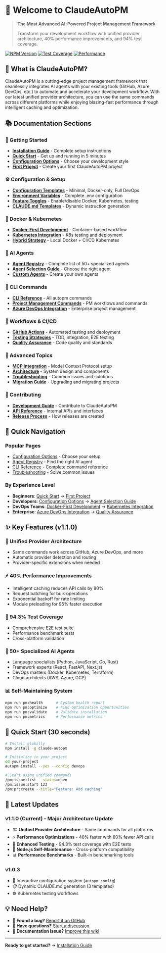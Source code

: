 # 🚀 Welcome to ClaudeAutoPM

> **The Most Advanced AI-Powered Project Management Framework**
>
> Transform your development workflow with unified provider architecture, 40% performance improvements, and 94% test coverage.

[![NPM Version](https://img.shields.io/npm/v/claude-autopm)](https://www.npmjs.com/package/claude-autopm)
[![Test Coverage](https://img.shields.io/badge/coverage-94.3%25-brightgreen)](https://github.com/rafeekpro/ClaudeAutoPM)
[![Performance](https://img.shields.io/badge/performance-40%25_faster-blue)](../docs/PERFORMANCE-ANALYSIS-REPORT.md)

## 🎯 What is ClaudeAutoPM?

ClaudeAutoPM is a cutting-edge project management framework that seamlessly integrates AI agents with your existing tools (GitHub, Azure DevOps, etc.) to automate and accelerate your development workflow. With our latest unified provider architecture, you can use the same commands across different platforms while enjoying blazing-fast performance through intelligent caching and optimization.

## 📚 Documentation Sections

### 🚀 Getting Started
- **[Installation Guide](Installation-Guide.md)** - Complete setup instructions
- **[Quick Start](Quick-Start.md)** - Get up and running in 5 minutes
- **[Configuration Options](Configuration-Options.md)** - Choose your development style
- **[First Project](First-Project.md)** - Create your first ClaudeAutoPM project

### ⚙️ Configuration & Setup
- **[Configuration Templates](Configuration-Templates.md)** - Minimal, Docker-only, Full DevOps
- **[Environment Variables](Environment-Variables.md)** - Complete .env configuration
- **[Feature Toggles](Feature-Toggles.md)** - Enable/disable Docker, Kubernetes, testing
- **[CLAUDE.md Templates](CLAUDE-Templates.md)** - Dynamic instruction generation

### 🐳 Docker & Kubernetes
- **[Docker-First Development](Docker-First-Development.md)** - Container-based workflow
- **[Kubernetes Integration](Kubernetes-Integration.md)** - K8s testing and deployment
- **[Hybrid Strategy](Hybrid-Strategy.md)** - Local Docker + CI/CD Kubernetes

### 🤖 AI Agents
- **[Agent Registry](Agent-Registry.md)** - Complete list of 50+ specialized agents
- **[Agent Selection Guide](Agent-Selection-Guide.md)** - Choose the right agent
- **[Custom Agents](Custom-Agents.md)** - Create your own agents

### 🔧 CLI Commands
- **[CLI Reference](CLI-Reference.md)** - All autopm commands
- **[Project Management Commands](PM-Commands.md)** - PM workflows and commands
- **[Azure DevOps Integration](Azure-DevOps-Integration.md)** - Enterprise project management

### 🚦 Workflows & CI/CD
- **[GitHub Actions](GitHub-Actions.md)** - Automated testing and deployment
- **[Testing Strategies](Testing-Strategies.md)** - TDD, integration, E2E testing
- **[Quality Assurance](Quality-Assurance.md)** - Code quality and standards

### 📖 Advanced Topics
- **[MCP Integration](MCP-Integration.md)** - Model Context Protocol setup
- **[Architecture](Architecture.md)** - System design and components
- **[Troubleshooting](Troubleshooting.md)** - Common issues and solutions
- **[Migration Guide](Migration-Guide.md)** - Upgrading and migrating projects

### 🤝 Contributing
- **[Development Guide](Development-Guide.md)** - Contribute to ClaudeAutoPM
- **[API Reference](API-Reference.md)** - Internal APIs and interfaces
- **[Release Process](Release-Process.md)** - How releases are created

## 🎯 Quick Navigation

### Popular Pages
- [Configuration Options](Configuration-Options.md) - Choose your setup
- [Agent Registry](Agent-Registry.md) - Find the right AI agent
- [CLI Reference](CLI-Reference.md) - Complete command reference
- [Troubleshooting](Troubleshooting.md) - Solve common issues

### By Experience Level
- **Beginners**: [Quick Start](Quick-Start.md) → [First Project](First-Project.md)
- **Developers**: [Configuration Options](Configuration-Options.md) → [Agent Selection Guide](Agent-Selection-Guide.md)
- **DevOps Teams**: [Docker-First Development](Docker-First-Development.md) → [Kubernetes Integration](Kubernetes-Integration.md)
- **Enterprise**: [Azure DevOps Integration](Azure-DevOps-Integration.md) → [Quality Assurance](Quality-Assurance.md)

## ✨ Key Features (v1.1.0)

### 🔄 Unified Provider Architecture
- Same commands work across GitHub, Azure DevOps, and more
- Automatic provider detection and routing
- Provider-specific extensions when needed

### ⚡ 40% Performance Improvements
- Intelligent caching reduces API calls by 80%
- Request batching for bulk operations
- Exponential backoff for rate limiting
- Module preloading for 95% faster execution

### 🧪 94.3% Test Coverage
- Comprehensive E2E test suite
- Performance benchmark tests
- Cross-platform validation

### 🤖 50+ Specialized AI Agents
- Language specialists (Python, JavaScript, Go, Rust)
- Framework experts (React, FastAPI, Next.js)
- DevOps masters (Docker, Kubernetes, Terraform)
- Cloud architects (AWS, Azure, GCP)

### 📊 Self-Maintaining System
```bash
npm run pm:health      # System health report
npm run pm:optimize    # Find optimization opportunities
npm run pm:validate    # Validate installation
npm run pm:metrics     # Performance metrics
```

## 🚦 Quick Start (30 seconds)

```bash
# Install globally
npm install -g claude-autopm

# Initialize in your project
cd your-project
autopm install --yes --config devops

# Start using unified commands
/pm:issue:list --status=open
/pm:issue:start 123
/pm:pr:create --title="Feature: Add caching"
```

## 🔄 Latest Updates

### v1.1.0 (Current) - Major Architecture Update
- 🏗️ **Unified Provider Architecture** - Same commands for all platforms
- ⚡ **Performance Optimizations** - 40% faster with 80% fewer API calls
- 🧪 **Enhanced Testing** - 94.3% test coverage with E2E tests
- 🔧 **Node.js Self-Maintenance** - Cross-platform compatibility
- 📊 **Performance Benchmarks** - Built-in benchmarking tools

### v1.0.3
- 🔧 Interactive configuration system (`autopm config`)
- 📋 Dynamic CLAUDE.md generation (3 templates)
- ☸️ Kubernetes testing workflows

## 💡 Need Help?

- 🐛 **Found a bug?** [Report it on GitHub](https://github.com/rafeekpro/ClaudeAutoPM/issues)
- 💬 **Have questions?** [Start a discussion](https://github.com/rafeekpro/ClaudeAutoPM/discussions)
- 📖 **Documentation issue?** [Improve this wiki](https://github.com/rafeekpro/ClaudeAutoPM/wiki)

---

**Ready to get started?** → [Installation Guide](Installation-Guide.md)